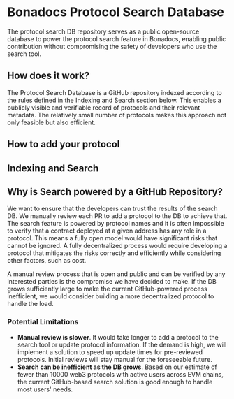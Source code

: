 # Bonadocs Protocol Search Database

The protocol search DB repository serves as a public open-source database to power the protocol search feature in Bonadocs,
enabling public contribution without compromising the safety of developers who use the search tool.

## How does it work?

The Protocol Search Database is a GitHub repository indexed according to the rules defined in the Indexing and Search section below.
This enables a publicly visible and verifiable record of protocols and their relevant metadata. The relatively small number of protocols
makes this approach not only feasible but also efficient.

## How to add your protocol


## Indexing and Search


## Why is Search powered by a GitHub Repository?

We want to ensure that the developers can trust the results of the search DB. We manually review each PR to add a protocol to the DB to achieve that.
The search feature is powered by protocol names and it is often impossible to verify that a contract deployed at a given address has any role in a protocol.
This means a fully open model would have significant risks that cannot be ignored. A fully decentralized process would require developing a protocol that
mitigates the risks correctly and efficiently while considering other factors, such as cost.

A manual review process that is open and public and can be verified by any interested parties is the compromise we have decided to make. If the DB grows
sufficiently large to make the current GitHub-powered process inefficient, we would consider building a more decentralized protocol to handle the load.

### Potential Limitations

- __Manual review is slower__. It would take longer to add a protocol to the search tool or update protocol information. If the demand is high, we will
  implement a solution to speed up update times for pre-reviewed protocols. Initial reviews will stay manual for the foreseeable future.
- __Search can be inefficient as the DB grows__. Based on our estimate of fewer than 10000 web3 protocols with active users across EVM chains, the current
  GitHub-based search solution is good enough to handle most users' needs.
